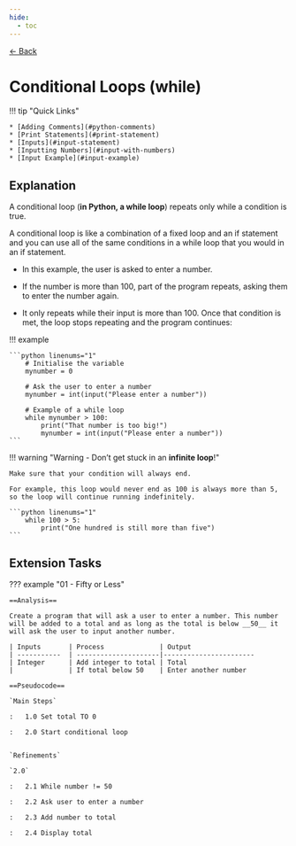 ```yaml
---
hide:
  - toc
---
```


<a href="javascript:history.back()" class="md-button back-button"> ← Back</a>

# Conditional Loops (while)

!!! tip "Quick Links"

    * [Adding Comments](#python-comments)
    * [Print Statements](#print-statement)
    * [Inputs](#input-statement)
    * [Inputting Numbers](#input-with-numbers)
	* [Input Example](#input-example)

## Explanation

A conditional loop (__in Python, a while loop__) repeats only while a condition is true. 

A conditional loop is like a combination of a fixed loop and an if statement and you can use all of the same conditions in a while loop that you would in an if statement.

* In this example, the user is asked to enter a number. 

* If the number is more than 100, part of the program repeats, asking them to enter the number again. 

* It only repeats while their input is more than 100. Once that condition is met, the loop stops repeating and the program continues:

!!! example

	```python linenums="1"
		# Initialise the variable
		mynumber = 0
		
		# Ask the user to enter a number
		mynumber = int(input("Please enter a number"))
		
		# Example of a while loop
		while mynumber > 100:
			print("That number is too big!")
			mynumber = int(input("Please enter a number"))
	```

!!! warning "Warning - Don’t get stuck in an __infinite loop__!"

	Make sure that your condition will always end.
	
	For example, this loop would never end as 100 is always more than 5, so the loop will continue running indefinitely.

	```python linenums="1"
		while 100 > 5:
			print("One hundred is still more than five")
	```

## Extension Tasks

??? example "01 - Fifty or Less"

    ==Analysis==
	
	Create a program that will ask a user to enter a number. This number will be added to a total and as long as the total is below __50__ it will ask the user to input another number.
		
	| Inputs       | Process              | Output
	| -----------  | ---------------------|-----------------------
	| Integer      | Add integer to total | Total
	|              | If total below 50    | Enter another number
		
    ==Pseudocode==

    `Main Steps`
		
    :	1.0 Set total TO 0 
	
    :	2.0 Start conditional loop
    
    	
    `Refinements`
 
    `2.0` 
    
    :	2.1 While number != 50
 
    :	2.2 Ask user to enter a number
 
    :	2.3 Add number to total
 
    :	2.4 Display total
	
		

